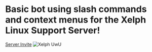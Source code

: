 # Basic bot using slash commands and context menus for the Xelph Linux Support Server!
[Server Invite](https://discord.gg/nEnrMUsRek)
![Xelph UwU](https://images-ext-1.discordapp.net/external/diq2aBh424SRFX_DV42hjYQJhkDszXr71ZlZo5mHt_c/%3Fwidth%3D960%26crop%3Dsmart%26auto%3Dwebp%26s%3D9c58be9edfea342977237d30a7e420113fb979b7/https/preview.redd.it/vjjb95xqkdu71.png?width=706&height=199)
